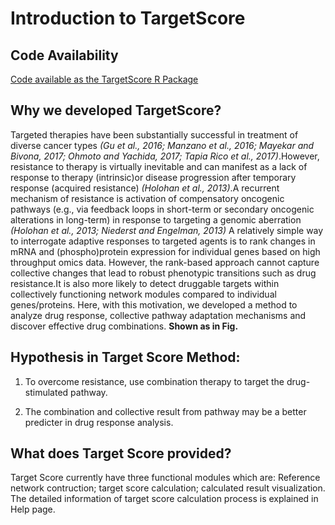 # Introduction to TargetScore

## Code Availability 
[Code available as the TargetScore R Package](http://www.git.com)
        
## Why we developed TargetScore?

Targeted therapies have been substantially successful in treatment of diverse cancer types 
_(Gu et al., 2016; Manzano et al., 2016; Mayekar and Bivona, 2017; Ohmoto and Yachida, 2017; Tapia Rico et al., 2017)_.However, resistance to therapy is virtually inevitable and can manifest as a lack of response to therapy (intrinsic)or disease progression after temporary response (acquired resistance) _(Holohan et al., 2013)_.A recurrent mechanism of resistance is activation of compensatory oncogenic pathways (e.g., via feedback loops in short-term or secondary oncogenic alterations in long-term) in response to targeting a genomic aberration _(Holohan et al., 2013; Niederst and Engelman, 2013)_ A relatively simple way to interrogate adaptive responses to targeted agents is to rank changes in mRNA and (phospho)protein expression for individual genes based on high throughput omics data.  However, the rank-based approach cannot capture collective changes that lead to robust phenotypic transitions such as drug resistance.It is also more likely to detect druggable targets within collectively functioning network modules compared to individual genes/proteins. Here, with this motivation, we developed a method to analyze drug response, collective pathway adaptation mechanisms and discover effective drug combinations. **Shown as in Fig.**

## Hypothesis in Target Score Method:

1) To overcome resistance, use combination therapy to target the drug-stimulated pathway.

2) The combination and collective result from pathway may be a better predicter in drug response analysis.

## What does Target Score provided?

Target Score currently have three functional modules which are: Reference network contruction; target score calculation; calculated result visualization. The detailed information of target score calculation process is explained in Help page.